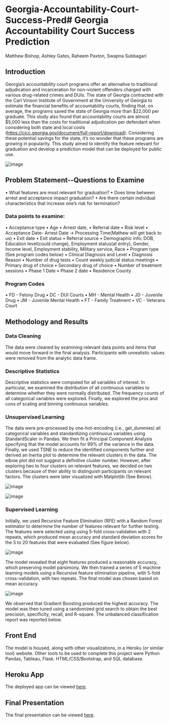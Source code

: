 # Georgia-Accountability-Court-Success-Pred# Georgia Accountability Court Success Prediction

Matthew Bishop, Ashley Gates, Raheem Paxton, Swapna Subbagari

## Introduction

Georgia’s accountability court programs offer an alternative to traditional adjudication and incarceration for non-violent offenders charged with various drug-related crimes and DUIs. The state of Georgia contracted with the Carl Vinson Institute of Government at the University of Georgia to estimate the financial benefits of accountability courts, finding that, on average, the programs saved the state of Georgia more than $22,000 per graduate. This study also found that accountability courts are almost $5,000 less than the costs for traditional adjudication per defendant when considering both state and local costs (https://cjcc.georgia.gov/document/full-report/download).
Considering these potential savings for the state, it’s no wonder that these programs are growing in popularity. This study aimed to identify the feature relevant for graduation and develop a prediction model that can be deployed for public use. 

![image](https://user-images.githubusercontent.com/82011523/144700881-a42dcc72-82f2-4f1c-a636-b609ea6ae1b4.png)


## Problem Statement--Questions to Examine

•	What features are most relevant for graduation?
•	Does time between arrest and acceptance impact graduation?
•	Are there certain individual characteristics that increase one’s risk for termination?

### Data points to examine:

•	Acceptance type
•	Age
•	Arrest date, 
•	Referral date
•	Risk level
•	Acceptance Date- Arrest Date → Processing Time(Mathew will get back to us)
•	Exit date
•	Exit status
•	Referral source
•	Demographic info: DOB, Education level(could change), Employment status(at entry), Gender, Income level, Employment stability, Military service, Race
•	Program type (See program codes below)
•	Clinical Diagnosis and Level
•	Diagnosis Reason
•	Number of drug tests
•	Count weekly judicial status meetings 
•	Primary drug of choice
•	Secondary drug of choice
•	Number of treatment sessions
•	Phase 1 Date
•	Phase 2 date
•	Residence County



### Program Codes
•	FD - Felony Drug
•	DC - DUI Courts
•	MH - Mental Health
•	JD - Juvenile Drug
•	JM - Juvenile Mental Health
•	FT - Family Treatment
•	VC - Veterans Court

## Methodology and Results

### Data Cleaning

The data were cleaned by examining relevant data points and items that would move forward in the final analysis. Participants with unrealistic values were removed from the analytic data frame. 

### Descriptive Statistics

Descriptive statistics were computed for all variables of interest.  In particular, we examined the distribution of all continuous variables to determine whether they were normally distributed.  The frequency counts of all categorical variables were explored. Finally, we explored the pros and cons of scaling and binning continuous variables. 

### Unsupervised Learning

The data were pre-processed by one-hot-encoding (i.e., get_dummies) all categorical variables and standardizing continuous variables using StandardScaler in Pandas. We then fit a Principal Component Analysis specifying that the model accounts for 99% of the variance in the data. Finally, we used TSNE to reduce the identified components further and derived an Inertia plot to determine the relevant clusters in the data. 
The elbow plot did not suggest a definitive cluster number. However, after exploring two to four clusters on relevant features, we decided on two clusters because of their ability to distinguish participants on relevant factors. The clusters were later visualized with Matplotlib (See Below). 

![image](https://user-images.githubusercontent.com/82011523/144700898-5c0a1024-ff21-48ec-9e06-f68c56e76d40.png)


![image](https://user-images.githubusercontent.com/82011523/144700915-fd42fd85-c6d3-4317-88de-22226e148c66.png)


### Supervised Learning

Initially, we used Recursive Feature Elimination (RFE) with a Random Forest estimator to determine the number of features relevant for further testing.  The features were selected using using 5-fold cross-validation with 2 repeats, which produced mean accuracy and standard deviation scores for the 5 to 20 features that were evaluated (See figure below).  

![image](https://user-images.githubusercontent.com/82011523/144700928-a54705da-1b3e-435f-b066-026149308d52.png)


The model revealed that eight features produced a reasonable accuracy, which preserving model parsimony. We then trained a series of 5 machine learning models using a Recursive feature elimination pipeline, with 5-fold cross-validation, with two repeats.  The final model was chosen based on mean accuracy. 


![image](https://user-images.githubusercontent.com/82011523/144700954-c75892f8-0166-47e4-9ab7-0d2c9232af7c.png)

We observed that Gradient Boosting produced the highest accuracy.  The model was then tuned using a randomized grid search to obtain the best precision, specificity, recall, and R-square.  The unbalanced classification report was reported below. 


## Front End

The model is housed, along with other visualizations, in a Heroku (or similar tool) website. Other tools to be used to complete this project were Python Pandas, Tableau, Flask. HTML/CSS/Bootstrap, and SQL database. 

## Heroku App

The deployed app can be viewed [here]( https://ga-court-success-prediction.herokuapp.com/).

## Final Presentation

The final presentation can be viewed [here](https://docs.google.com/presentation/d/1AE77PszJ4ofK1i53RgwURCI_WWxfZl6L0TatMaF7tqk/edit#slide=id.gfc94c3dec1_0_75).
